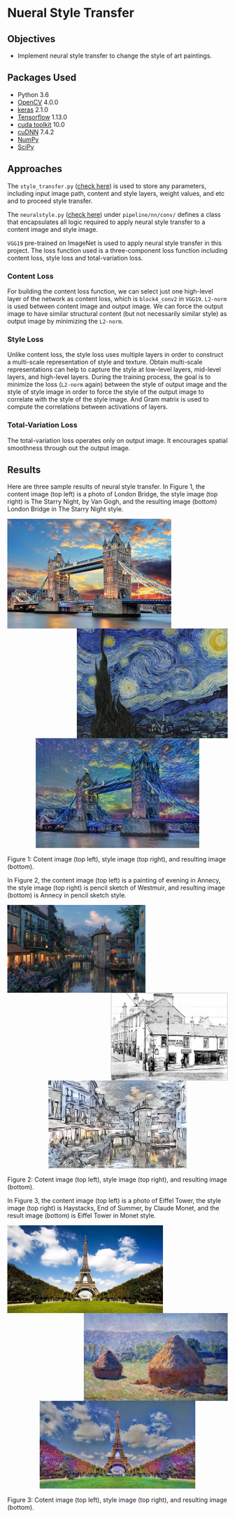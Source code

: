 # Nueral Style Transfer
## Objectives
* Implement neural style transfer to change the style of art paintings.

## Packages Used
* Python 3.6
* [OpenCV](https://docs.opencv.org/3.4.4/) 4.0.0
* [keras](https://keras.io/) 2.1.0
* [Tensorflow](https://www.tensorflow.org/install/) 1.13.0
* [cuda toolkit](https://developer.nvidia.com/cuda-toolkit) 10.0
* [cuDNN](https://developer.nvidia.com/cudnn) 7.4.2
* [NumPy](http://www.numpy.org/)
* [SciPy](https://www.scipy.org/scipylib/index.html)

## Approaches
The `style_transfer.py` ([check here](https://github.com/meng1994412/Neural_style_transfer)) is used to store any parameters, including input image path, content and style layers, weight values, and etc and to proceed style transfer.

The `neuralstyle.py` ([check here](https://github.com/meng1994412/Neural_style_transfer/blob/master/pipeline/nn/conv/neuralstyle.py)) under `pipeline/nn/conv/` defines a class that encapsulates all logic required to apply neural style transfer to a content image and style image.

`VGG19` pre-trained on ImageNet is used to apply neural style transfer in this project. The loss function used is a three-component loss function including content loss, style loss and total-variation loss.

### Content Loss
For building the content loss function, we can select just one high-level layer of the network as content loss, which is `block4_conv2` in `VGG19`. `L2-norm` is used between content image and output image. We can force the output image to have similar structural content (but not necessarily similar style) as output image by minimizing the `L2-norm`.

### Style Loss
Unlike content loss, the style loss uses multiple layers in order to construct a multi-scale representation of style and texture. Obtain multi-scale representations can help to capture the style at low-level layers, mid-level layers, and high-level layers. During the training process, the goal is to minimize the loss (`L2-norm` again) between the style of output image and the style of style image in order to force the style of the output image to correlate with the style of the style image. And Gram matrix is used to compute the correlations between activations of layers.

### Total-Variation Loss
The total-variation loss operates only on output image. It encourages spatial smoothness through out the output image.

## Results
Here are three sample results of neural style transfer. In Figure 1, the content image (top left) is a photo of London Bridge, the style image (top right) is The Starry Night, by Van Gogh, and the resulting image (bottom) London Bridge in The Starry Night style.

<img align="left" src="https://github.com/meng1994412/Neural_style_transfer/blob/master/inputs/london_bridge.jpg" height="250"> <img align="right" src="https://github.com/meng1994412/Neural_style_transfer/blob/master/inputs/starry_night.jpg" height="250">

<p align="center">
  <img src="https://github.com/meng1994412/Neural_style_transfer/blob/master/results/london_bridge_in_starry_night.png" height="250">
</p>

Figure 1: Cotent image (top left), style image (top right), and resulting image (bottom).

In Figure 2, the content image (top left) is a painting of evening in Annecy, the style image (top right) is pencil sketch of Westmuir, and resulting image (bottom) is Annecy in pencil sketch style.

<img align="left" src="https://github.com/meng1994412/Neural_style_transfer/blob/master/inputs/evening_in_annecy.jpg" height="200"> <img align="right" src="https://github.com/meng1994412/Neural_style_transfer/blob/master/inputs/westmuir_sketch.jpg" height="200">

<p align="center">
  <img src="https://github.com/meng1994412/Neural_style_transfer/blob/master/results/annecy_sketch.png" height="200">
</p>

Figure 2: Cotent image (top left), style image (top right), and resulting image (bottom).

In Figure 3, the content image (top left) is a photo of Eiffel Tower, the style image (top right) is Haystacks, End of Summer, by Claude Monet, and the result image (bottom) is Eiffel Tower in Monet style.

<img align="left" src="https://github.com/meng1994412/Neural_style_transfer/blob/master/inputs/eiffel_tower2.jpg" height="200"> <img align="right" src="https://github.com/meng1994412/Neural_style_transfer/blob/master/inputs/monet_haystacks.jpg" height="200">

<p align="center">
  <img src="https://github.com/meng1994412/Neural_style_transfer/blob/master/results/eiffel_tower_in_monet.png" height="200">
</p>

Figure 3: Cotent image (top left), style image (top right), and resulting image (bottom).
